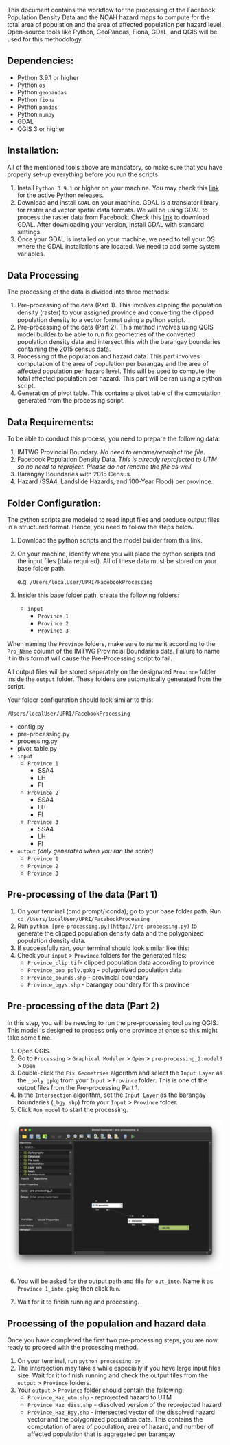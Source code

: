 This document contains the workflow for the processing of the Facebook Population Density Data and the NOAH hazard maps to compute for the total area of population and the area of affected population per hazard level. Open-source tools like Python, GeoPandas, Fiona, GDaL, and QGIS will be used for this methodology.

## Dependencies:

- Python 3.9.1 or higher
- Python `os`
- Python `geopandas`
- Python `fiona`
- Python `pandas`
- Python `numpy`
- GDAL
- QGIS 3 or higher

## Installation:

All of the mentioned tools above are mandatory, so make sure that you have properly set-up everything before you run the scripts.

1. Install `Python 3.9.1` or higher on your machine. You may check this [link](https://www.python.org/downloads/) for the active Python releases.
2. Download and install `GDAL` on your machine. GDAL is a translator library for raster and vector spatial data formats. We will be using GDAL to process the raster data from Facebook. Check this [link](https://gdal.org/download.html#current-releases) to download GDAL. After downloading your version, install GDAL with standard settings.
3. Once your GDAL is installed on your machine, we need to tell your OS where the GDAL installations are located. We need to add some system variables.

## Data Processing

The processing of the data is divided into three methods:

1. Pre-processing of the data (Part 1). This involves clipping the population density (raster) to your assigned province and converting the clipped population density to a vector format using a python script.
2. Pre-processing of the data (Part 2). This method involves using QGIS model builder to be able to run fix geometries of the converted population density data and intersect this with the barangay boundaries containing the 2015 census data.
3. Processing of the population and hazard data. This part involves computation of the area of population per barangay and the area of affected population per hazard level. This will be used to compute the total affected population per hazard. This part will be ran using a python script.
4. Generation of pivot table. This contains a pivot table of the computation generated from the processing script.

## Data Requirements:

To be able to conduct this process, you need to prepare the following data:

1. IMTWG Provincial Boundary. *No need to rename/reproject the file*.
2. Facebook Population Density Data. *This is already reprojected to UTM so no need to reproject. Please do not rename the file as well.*
3. Barangay Boundaries with 2015 Census.
4. Hazard (SSA4, Landslide Hazards, and 100-Year Flood) per province.

## Folder Configuration:

The python scripts are modeled to read input files and produce output files in a structured format. Hence, you need to follow the steps below.

1. Download the python scripts and the model builder from this link.
2. On your machine, identify where you will place the python scripts and the input files (data required). All of these data must be stored on your base folder path.

    e.g. `/Users/localUser/UPRI/FacebookProcessing`

3. Insider this base folder path, create the following folders:
    - `input`
        - `Province 1`
        - `Province 2`
        - `Province 3`

When naming the `Province` folders, make sure to name it according to the `Pro_Name` column of the IMTWG Provincial Boundaries data. Failure to name it in this format will cause the Pre-Processing script to fail.

All output files will be stored separately on the designated `Province` folder inside the `output` folder. These folders are automatically generated from the script.

Your folder configuration should look similar to this:

`/Users/localUser/UPRI/FacebookProcessing`

- config.py
- pre-processing.py
- processing.py
- pivot_table.py
- `input`
    - `Province 1`
        - SSA4
        - LH
        - Fl
    - `Province 2`
        - SSA4
        - LH
        - Fl
    - `Province 3`
        - SSA4
        - LH
        - Fl
- `output` *(only generated when you ran the script)*
    - `Province 1`
    - `Province 2`
    - `Province 3`

## Pre-processing of the data (Part 1)

1. On your terminal (cmd prompt/ conda), go to your base folder path. Run `cd /Users/localUser/UPRI/FacebookProcessing`
2. Run `python [pre-processing.py](http://pre-processing.py)` to generate the clipped population density data and the polygonized population density data.
3. If successfully ran, your terminal should look similar like this:
4. Check your `input` > `Province` folders for the generated files:
    - `Province_clip.tif`- clipped population data according to province
    - `Province_pop_poly.gpkg` - polygonized population data
    - `Province_bounds.shp` - provincial boundary
    - `Province_bgys.shp` - barangay boundary for this province

## Pre-processing of the data (Part 2)

In this step, you will be needing to run the pre-processing tool using QGIS. This model is designed to process only one province at once so this might take some time.

1. Open QGIS.
2. Go to `Processing` > `Graphical Modeler` > `Open` > `pre-processing_2.model3` > `Open`
3. Double-click the `Fix Geometries` algorithm and select the `Input Layer` as the `_poly.gpkg` from your `Input` > `Province` folder. This is one of the output files from the Pre-processing Part 1.
4. In the `Intersection` algorithm, set the `Input Layer` as the barangay boundaries (`_bgy.shp`) from your `Input` > `Province` folder. 
5. Click `Run model` to start the processing. 

![](https://raw.githubusercontent.com/feyeandal/photos/master/pre_processing.png)

6. You will be asked for the output path and file for `out_inte`. Name it as `Province 1_inte.gpkg` then click `Run`.

7. Wait for it to finish running and processing.

## Processing of the population and hazard data

Once you have completed the first two pre-processing steps, you are now ready to proceed with the processing method.

1. On your terminal, run `python processing.py`
2. The intersection may take a while especially if you have large input files size. Wait for it to finish running and check the output files from the `output` > `Province` folders.
3. Your `output` > `Province` folder should contain the following:
    - `Province_Haz_utm.shp` - reprojected hazard to UTM
    - `Province_Haz_diss.shp` - dissolved version of the reprojected hazard
    - `Province_Haz_Bgy.shp` - intersected vector of the dissolved hazard vector and the polygonized population data. This contains the computation of area of population, area of hazard, and number of affected population that is aggregated per barangay

